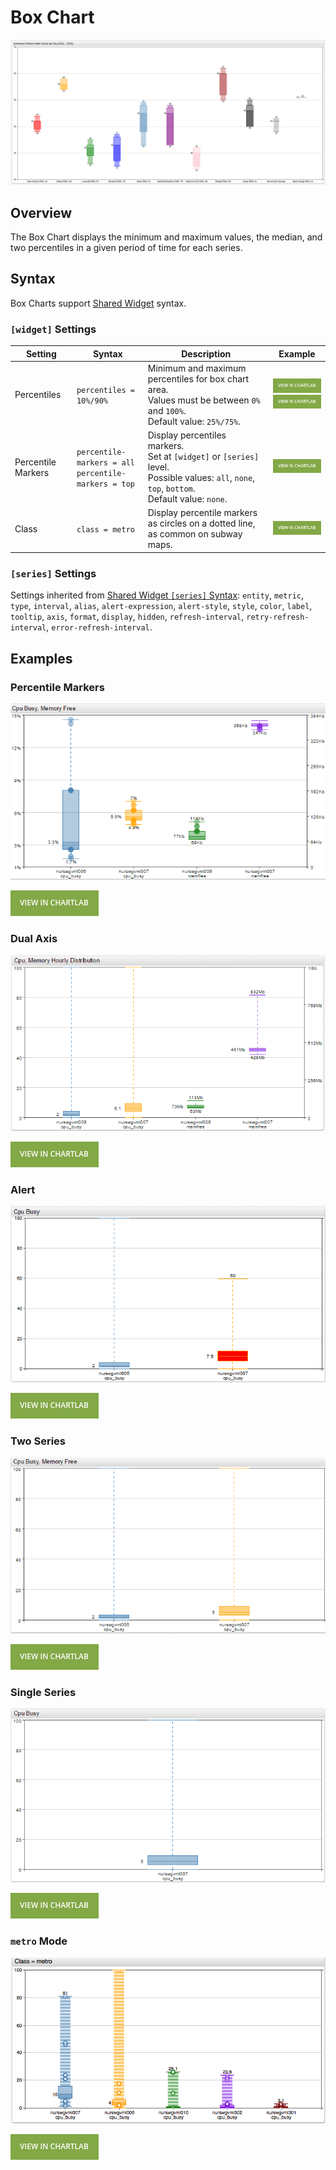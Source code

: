 # Box Chart

![](./images/box-chart.png)

## Overview

The Box Chart displays the minimum and maximum values, the median, and two percentiles in a given period of time for each series.

## Syntax

Box Charts support [Shared Widget](../shared/README.md) syntax.

### `[widget]` Settings

Setting |Syntax |Description |Example
--|--|--|--
Percentiles | `percentiles = 10%/90%` | Minimum and maximum percentiles for box chart area.<br>Values must be between `0%` and `100%`.<br>Default value: `25%/75%`.| [![](./images/button.png)](https://apps.axibase.com/chartlab/440aafca/3/)<br>[![](./images/button.png)](https://apps.axibase.com/chartlab/440aafca/4/)
Percentile Markers| `percentile-markers = all`<br>`percentile-markers = top` | Display percentiles markers.<br>Set at `[widget]` or `[series]` level.<br>Possible values: `all`, `none`, `top`, `bottom`.<br>Default value: `none`.|[![](./images/button.png)](https://apps.axibase.com/chartlab/14cf1974)
Class | `class = metro` | Display percentile markers as circles on a dotted line, as common on subway maps.| [![](./images/button.png)](https://apps.axibase.com/chartlab/6d6ae13c/2)

### `[series]` Settings

Settings inherited from [Shared Widget `[series]` Syntax](../shared/README.md): `entity`, `metric`, `type`, `interval`, `alias`, `alert-expression`, `alert-style`, `style`, `color`, `label`, `tooltip`, `axis`, `format`, `display`, `hidden`, `refresh-interval`, `retry-refresh-interval`, `error-refresh-interval`.

## Examples

### Percentile Markers

![](./images/box-chart-4.png)

[![](./images/button.png)](https://apps.axibase.com/chartlab/14cf1974/2/)

### Dual Axis

![](./images/box-chart-1.png)

[![](./images/button.png)](https://apps.axibase.com/chartlab/440aafca)

### Alert

![](./images/box-alert.png)

[![](./images/button.png)](https://apps.axibase.com/chartlab/440aafca/8/)

### Two Series

![](./images/box-chart-3.png)

[![](./images/button.png)](https://apps.axibase.com/chartlab/440aafca/7/)

### Single Series

![](./images/box-chart-2.png)

[![](./images/button.png)](https://apps.axibase.com/chartlab/440aafca/7/)

### `metro` Mode

![](./images/box-metro-1.png)

[![](./images/button.png)](https://apps.axibase.com/chartlab/6d6ae13c/2/)